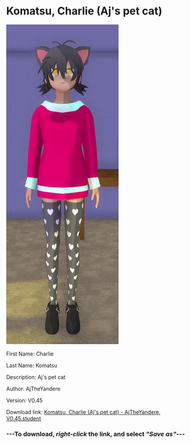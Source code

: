 # Komatsu, Charlie (Aj's pet cat)

<img src = "https://raw.githubusercontent.com/Arbiter1223/Daigaku-Gurashi-Custom-Students/master/Students/Files/Komatsu%2C%20Charlie%20(Aj's%20pet%20cat).png">

First Name: Charlie

Last Name: Komatsu

Description: Aj's pet cat

Author: AjTheYandere

Version: V0.45

Download link: <a href="https://raw.githubusercontent.com/Arbiter1223/Daigaku-Gurashi-Custom-Students/master/Students/Files/Komatsu%2C%20Charlie%20(Aj's%20pet%20cat)%20-%20AjTheYandere%2C%20V0.45.student">Komatsu, Charlie (Aj's pet cat) - AjTheYandere, V0.45.student</a>

### ---**To download, _right-click_ the link, and select _"Save as"_**---
